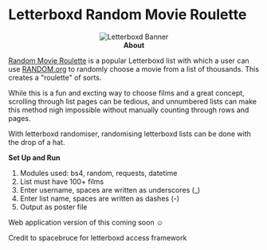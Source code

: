 # Letterboxd Random Movie Roulette
<center><img src="http://ajra.es/wp-content/uploads/Letterboxd_logo.png" alt="Letterboxd Banner"></center>
<center><b>About</b> </center>
<p><a href="https://letterboxd.com/tobiasandersen2/list/random-movie-roulette/">Random Movie Roulette</a> is a popular Letterboxd list with which a user can use <a href="random.org">RANDOM.org</a> to randomly choose a movie from a list of thousands. This creates a "roulette" of sorts.</p>

While this is a fun and excting way to choose films and a great concept, scrolling through list pages can be tedious, and unnumbered lists can make this method nigh impossible without manually counting through rows and pages. 

With letterboxd randomiser, randomising letterboxd lists can be done with the drop of a hat. 

<b>Set Up and Run</b>
1. Modules used: bs4, random, requests, datetime
2. List must have 100+ films
3. Enter username, spaces are written as underscores (_)
4. Enter list name, spaces are written as dashes (-)
5. Output as poster file

Web application version of this coming soon ☺︎

<p>Credit to spacebruce for letterboxd access framework</p>
